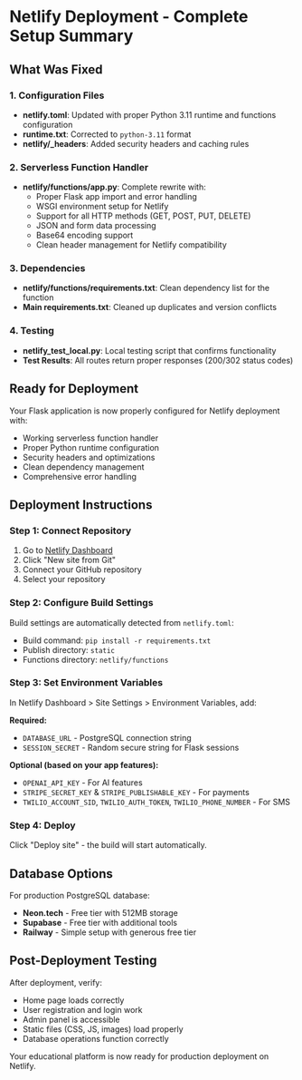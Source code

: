 # Netlify Deployment - Complete Setup Summary

## What Was Fixed

### 1. Configuration Files
- **netlify.toml**: Updated with proper Python 3.11 runtime and functions configuration
- **runtime.txt**: Corrected to `python-3.11` format
- **netlify/_headers**: Added security headers and caching rules

### 2. Serverless Function Handler
- **netlify/functions/app.py**: Complete rewrite with:
  - Proper Flask app import and error handling
  - WSGI environment setup for Netlify
  - Support for all HTTP methods (GET, POST, PUT, DELETE)
  - JSON and form data processing
  - Base64 encoding support
  - Clean header management for Netlify compatibility

### 3. Dependencies
- **netlify/functions/requirements.txt**: Clean dependency list for the function
- **Main requirements.txt**: Cleaned up duplicates and version conflicts

### 4. Testing
- **netlify_test_local.py**: Local testing script that confirms functionality
- **Test Results**: All routes return proper responses (200/302 status codes)

## Ready for Deployment

Your Flask application is now properly configured for Netlify deployment with:
- Working serverless function handler
- Proper Python runtime configuration
- Security headers and optimizations
- Clean dependency management
- Comprehensive error handling

## Deployment Instructions

### Step 1: Connect Repository
1. Go to [Netlify Dashboard](https://app.netlify.com)
2. Click "New site from Git"
3. Connect your GitHub repository
4. Select your repository

### Step 2: Configure Build Settings
Build settings are automatically detected from `netlify.toml`:
- Build command: `pip install -r requirements.txt`
- Publish directory: `static`
- Functions directory: `netlify/functions`

### Step 3: Set Environment Variables
In Netlify Dashboard > Site Settings > Environment Variables, add:

**Required:**
- `DATABASE_URL` - PostgreSQL connection string
- `SESSION_SECRET` - Random secure string for Flask sessions

**Optional (based on your app features):**
- `OPENAI_API_KEY` - For AI features
- `STRIPE_SECRET_KEY` & `STRIPE_PUBLISHABLE_KEY` - For payments
- `TWILIO_ACCOUNT_SID`, `TWILIO_AUTH_TOKEN`, `TWILIO_PHONE_NUMBER` - For SMS

### Step 4: Deploy
Click "Deploy site" - the build will start automatically.

## Database Options

For production PostgreSQL database:
- **Neon.tech** - Free tier with 512MB storage
- **Supabase** - Free tier with additional tools
- **Railway** - Simple setup with generous free tier

## Post-Deployment Testing

After deployment, verify:
- Home page loads correctly
- User registration and login work
- Admin panel is accessible
- Static files (CSS, JS, images) load properly
- Database operations function correctly

Your educational platform is now ready for production deployment on Netlify.
